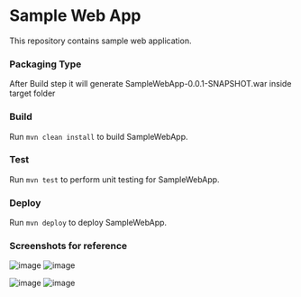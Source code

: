 Sample Web App
====================
This repository contains sample web application. 

### Packaging Type
After Build step it will generate SampleWebApp-0.0.1-SNAPSHOT.war inside target folder

### Build
Run `mvn clean install` to build SampleWebApp.

### Test
Run `mvn test` to perform unit testing for SampleWebApp.

### Deploy
Run `mvn deploy` to deploy SampleWebApp.

### Screenshots for reference
![image](https://user-images.githubusercontent.com/24701958/105182139-b4945d00-5b52-11eb-8f51-5fa26091eb5d.png)
![image](https://user-images.githubusercontent.com/24701958/105182354-f1605400-5b52-11eb-9428-7dc6a7a20a36.png)

![image](https://user-images.githubusercontent.com/24701958/105182550-2a002d80-5b53-11eb-9505-733e5dc080ee.png)
![image](https://user-images.githubusercontent.com/24701958/105183039-bdd1f980-5b53-11eb-87f5-e113e5376cfc.png)



